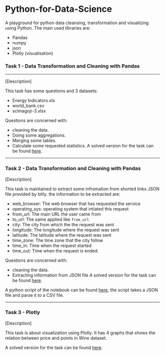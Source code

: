 # Python-for-Data-Science

A playground for python data cleansing, transformation and visualizing using Python. 
The main used libraries are: 
  - Pandas
  - numpy 
  - json
  - Plotly (visualisation)

### Task 1 - Data Transformation and Cleaning with Pandas
-------------
[Description]

This task has some questions and 3 datasets:
  - Energy Indicators.xls
  - world_bank.csv
  - scimagojr-3.xlsx

Questions are concerned with: 
  - cleaning the data.
  - Doing some aggregations.
  - Merging some tables.
  - Calculate some requested statistics. 
A solved version for the task can be found [here](https://github.com/FaridSharaf/Python-for-Data-Science/blob/main/Task%201%20-%20Data%20Transformation%20and%20Cleaning%20with%20Pandas/Task%201%20-%20Data%20Transformation%20and%20Cleaning%20with%20Pandas.ipynb). 
----
### Task 2 - Data Transformation and Cleaning with Pandas
                    
[Description]

This task is maintained to extract some infromation from shorted links JSON file provided by bitly. 
the information to be extracted are: 
  - web_browser: The web browser that has requested the service
  - operating_sys: operating system that intiated this request
  - from_url: The main URL the user came from
  - to_url: The same applied like `from_url`
  - city: The city from which the the request was sent
  - longitude: The longitude where the request was sent
  - latitude: The latitude where the request was sent
  - time_zone: The time zone that the city follow
  - time_in: Time when the request started
  - time_out: Time when the request is ended.

Questions are concerned with: 
  - cleaning the data.
  - Extracting information from JSON file
A solved version for the task can be found [here](https://github.com/FaridSharaf/Python-for-Data-Science/blob/main/Task%202%20-%20USA.gov%20Data%20from%20Bitly/Task%202%20-%20USA.gov%20Data%20from%20Bitly.ipynb). 

A python script of the notebook can be found [here](https://github.com/FaridSharaf/Python-for-Data-Science/blob/main/Task%202%20-%20USA.gov%20Data%20from%20Bitly/%5BScript%5DTask%202%20-%20USA.gov%20Data%20from%20Bitly.py), the script takes a JSON file and parse it to a CSV file.

----
### Task 3 - Plotly
                    
[Description]

This task is about visualization using Plotly. 
It has 4 graphs that shows the relation between price and points in Wine dataset. 

A solved version for the task can be found [here](https://github.com/FaridSharaf/Python-for-Data-Science/blob/main/Task%203%20-%20Plotly/plotly%20playground.ipynb). 
